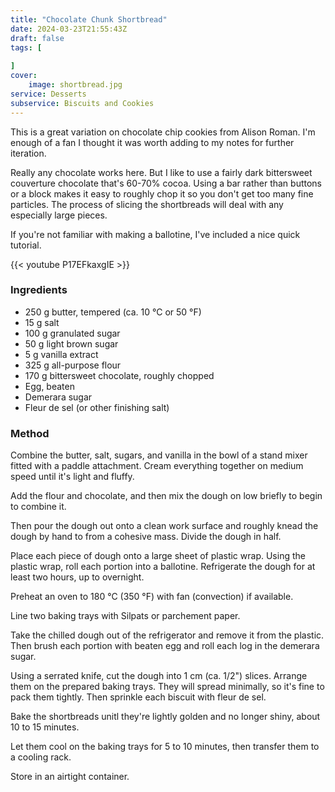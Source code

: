 ```yaml
---
title: "Chocolate Chunk Shortbread"
date: 2024-03-23T21:55:43Z
draft: false
tags: [
    
]
cover:
    image: shortbread.jpg
service: Desserts
subservice: Biscuits and Cookies
---
```


This is a great variation on chocolate chip cookies from Alison Roman. I'm enough of a fan I thought it was worth adding to my notes for further iteration.

Really any chocolate works here. But I like to use a fairly dark bittersweet couverture chocolate that's 60-70% cocoa. Using a bar rather than buttons or a block makes it easy to roughly chop it so you don't get too many fine particles. The process of slicing the shortbreads will deal with any especially large pieces.

If you're not familiar with making a ballotine, I've included a nice quick tutorial.

{{< youtube P17EFkaxgIE >}}

### Ingredients

* 250 g butter, tempered (ca. 10 °C or 50 °F)
* 15 g salt
* 100 g granulated sugar
* 50 g light brown sugar
* 5 g vanilla extract
* 325 g all-purpose flour
* 170 g bittersweet chocolate, roughly chopped
* Egg, beaten
* Demerara sugar
* Fleur de sel (or other finishing salt)

### Method

Combine the butter, salt, sugars, and vanilla in the bowl of a stand mixer fitted with a paddle attachment. Cream everything together on medium speed until it's light and fluffy.

Add the flour and chocolate, and then mix the dough on low briefly to begin to combine it.

Then pour the dough out onto a clean work surface and roughly knead the dough by hand to from a cohesive mass. Divide the dough in half.

Place each piece of dough onto a large sheet of plastic wrap. Using the plastic wrap, roll each portion into a ballotine. Refrigerate the dough for at least two hours, up to overnight.

Preheat an oven to 180 °C (350 °F) with fan (convection) if available.

Line two baking trays with Silpats or parchement paper.

Take the chilled dough out of the refrigerator and remove it from the plastic. Then brush each portion with beaten egg and roll each log in the demerara sugar.

Using a serrated knife, cut the dough into 1 cm (ca. 1/2") slices. Arrange them on the prepared baking trays. They will spread minimally, so it's fine to pack them tightly. Then sprinkle each biscuit with fleur de sel.

Bake the shortbreads unitl they're lightly golden and no longer shiny, about 10 to 15 minutes.

Let them cool on the baking trays for 5 to 10 minutes, then transfer them to a cooling rack.

Store in an airtight container.

